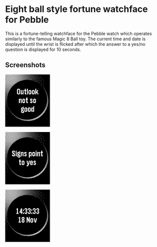 # Eight ball style fortune watchface for Pebble

This is a fortune-telling watchface for the Pebble watch which operates
similarly to the famous Magic 8 Ball toy. The current time and date is
displayed until the wrist is flicked after which the answer to a yes/no
question is displayed for 10 seconds.

## Screenshots

![Outlook not so good](screenshots/pebble-screenshot_2013-11-18_14-34-47.png)

![Signs point to yes](screenshots/pebble-screenshot_2013-11-18_14-33-10.png)

![Time and date](screenshots/pebble-screenshot_2013-11-18_14-32-56.png)

